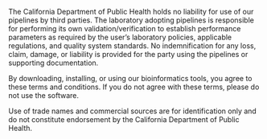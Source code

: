The California Department of Public Health holds no liability for use of our pipelines by third parties. The laboratory adopting pipelines is responsible for performing its own validation/verification to establish performance parameters as required by the user’s laboratory policies, applicable regulations, and quality system standards. No indemnification for any loss, claim, damage, or liability is provided for the party using the pipelines or supporting documentation. 

 

By downloading, installing, or using our bioinformatics tools, you agree to these terms and conditions. If you do not agree with these terms, please do not use the software. 

 

Use of trade names and commercial sources are for identification only and do not constitute endorsement by the California Department of Public Health.
<!--

**Here are some ideas to get you started:**

🙋‍♀️ A short introduction - what is your organization all about?
🌈 Contribution guidelines - how can the community get involved?
👩‍💻 Useful resources - where can the community find your docs? Is there anything else the community should know?
🍿 Fun facts - what does your team eat for breakfast?
🧙 Remember, you can do mighty things with the power of [Markdown](https://docs.github.com/github/writing-on-github/getting-started-with-writing-and-formatting-on-github/basic-writing-and-formatting-syntax)
-->
